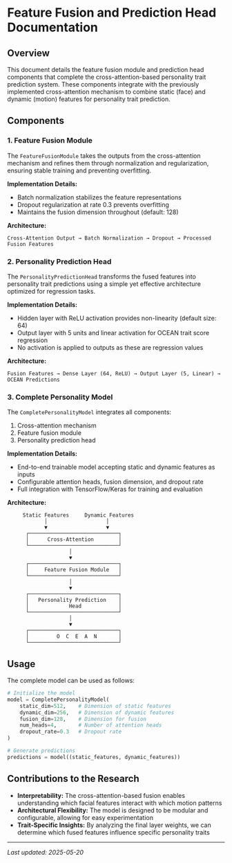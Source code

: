 # Feature Fusion and Prediction Head Documentation

## Overview
This document details the feature fusion module and prediction head components that complete the cross-attention-based personality trait prediction system. These components integrate with the previously implemented cross-attention mechanism to combine static (face) and dynamic (motion) features for personality trait prediction.

## Components

### 1. Feature Fusion Module
The `FeatureFusionModule` takes the outputs from the cross-attention mechanism and refines them through normalization and regularization, ensuring stable training and preventing overfitting.

**Implementation Details:**
- Batch normalization stabilizes the feature representations
- Dropout regularization at rate 0.3 prevents overfitting
- Maintains the fusion dimension throughout (default: 128)

**Architecture:**
```
Cross-Attention Output → Batch Normalization → Dropout → Processed Fusion Features
```

### 2. Personality Prediction Head
The `PersonalityPredictionHead` transforms the fused features into personality trait predictions using a simple yet effective architecture optimized for regression tasks.

**Implementation Details:**
- Hidden layer with ReLU activation provides non-linearity (default size: 64)
- Output layer with 5 units and linear activation for OCEAN trait score regression
- No activation is applied to outputs as these are regression values

**Architecture:**
```
Fusion Features → Dense Layer (64, ReLU) → Output Layer (5, Linear) → OCEAN Predictions
```

### 3. Complete Personality Model
The `CompletePersonalityModel` integrates all components:
1. Cross-attention mechanism
2. Feature fusion module
3. Personality prediction head

**Implementation Details:**
- End-to-end trainable model accepting static and dynamic features as inputs
- Configurable attention heads, fusion dimension, and dropout rate
- Full integration with TensorFlow/Keras for training and evaluation

**Architecture:**
```
     Static Features     Dynamic Features
            │                   │
            ▼                   ▼
      ┌─────────────────────────────┐
      │      Cross-Attention        │
      └─────────────────────────────┘
                    │
                    ▼
      ┌─────────────────────────────┐
      │     Feature Fusion Module   │
      └─────────────────────────────┘
                    │
                    ▼
      ┌─────────────────────────────┐
      │   Personality Prediction    │
      │             Head            │
      └─────────────────────────────┘
                    │
                    ▼
      ┌─────────────────────────────┐
      │         O  C  E  A  N       │
      └─────────────────────────────┘
```

## Usage
The complete model can be used as follows:

```python
# Initialize the model
model = CompletePersonalityModel(
    static_dim=512,    # Dimension of static features
    dynamic_dim=256,   # Dimension of dynamic features
    fusion_dim=128,    # Dimension for fusion
    num_heads=4,       # Number of attention heads
    dropout_rate=0.3   # Dropout rate
)

# Generate predictions
predictions = model((static_features, dynamic_features))
```

## Contributions to the Research
- **Interpretability:** The cross-attention-based fusion enables understanding which facial features interact with which motion patterns
- **Architectural Flexibility:** The model is designed to be modular and configurable, allowing for easy experimentation
- **Trait-Specific Insights:** By analyzing the final layer weights, we can determine which fused features influence specific personality traits

---
*Last updated: 2025-05-20*

